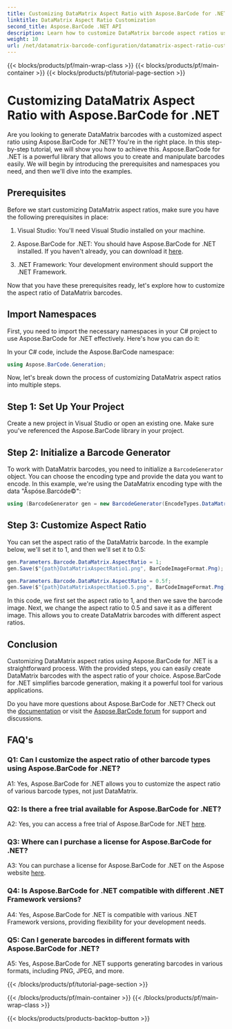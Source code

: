 ```yaml
---
title: Customizing DataMatrix Aspect Ratio with Aspose.BarCode for .NET
linktitle: DataMatrix Aspect Ratio Customization
second_title: Aspose.BarCode .NET API
description: Learn how to customize DataMatrix barcode aspect ratios using Aspose.BarCode for .NET. Step-by-step guide for barcode generation.
weight: 10
url: /net/datamatrix-barcode-configuration/datamatrix-aspect-ratio-customization/
---
```


{{< blocks/products/pf/main-wrap-class >}}
{{< blocks/products/pf/main-container >}}
{{< blocks/products/pf/tutorial-page-section >}}

# Customizing DataMatrix Aspect Ratio with Aspose.BarCode for .NET

Are you looking to generate DataMatrix barcodes with a customized aspect ratio using Aspose.BarCode for .NET? You're in the right place. In this step-by-step tutorial, we will show you how to achieve this. Aspose.BarCode for .NET is a powerful library that allows you to create and manipulate barcodes easily. We will begin by introducing the prerequisites and namespaces you need, and then we'll dive into the examples.

## Prerequisites

Before we start customizing DataMatrix aspect ratios, make sure you have the following prerequisites in place:

1. Visual Studio: You'll need Visual Studio installed on your machine.

2. Aspose.BarCode for .NET: You should have Aspose.BarCode for .NET installed. If you haven't already, you can download it [here](https://releases.aspose.com/barcode/net/).

3. .NET Framework: Your development environment should support the .NET Framework.

Now that you have these prerequisites ready, let's explore how to customize the aspect ratio of DataMatrix barcodes.

## Import Namespaces

First, you need to import the necessary namespaces in your C# project to use Aspose.BarCode for .NET effectively. Here's how you can do it:

In your C# code, include the Aspose.BarCode namespace:

```csharp
using Aspose.BarCode.Generation;
```

Now, let's break down the process of customizing DataMatrix aspect ratios into multiple steps.

## Step 1: Set Up Your Project

Create a new project in Visual Studio or open an existing one. Make sure you've referenced the Aspose.BarCode library in your project.

## Step 2: Initialize a Barcode Generator

To work with DataMatrix barcodes, you need to initialize a `BarcodeGenerator` object. You can choose the encoding type and provide the data you want to encode. In this example, we're using the DataMatrix encoding type with the data "Åspóse.Barcóde©":

```csharp
using (BarcodeGenerator gen = new BarcodeGenerator(EncodeTypes.DataMatrix, "Åspóse.Barcóde©"))
```

## Step 3: Customize Aspect Ratio

You can set the aspect ratio of the DataMatrix barcode. In the example below, we'll set it to 1, and then we'll set it to 0.5:

```csharp
gen.Parameters.Barcode.DataMatrix.AspectRatio = 1;
gen.Save($"{path}DataMatrixAspectRatio1.png", BarCodeImageFormat.Png);

gen.Parameters.Barcode.DataMatrix.AspectRatio = 0.5f;
gen.Save($"{path}DataMatrixAspectRatio0.5.png", BarCodeImageFormat.Png);
```

In this code, we first set the aspect ratio to 1, and then we save the barcode image. Next, we change the aspect ratio to 0.5 and save it as a different image. This allows you to create DataMatrix barcodes with different aspect ratios.

## Conclusion

Customizing DataMatrix aspect ratios using Aspose.BarCode for .NET is a straightforward process. With the provided steps, you can easily create DataMatrix barcodes with the aspect ratio of your choice. Aspose.BarCode for .NET simplifies barcode generation, making it a powerful tool for various applications.

Do you have more questions about Aspose.BarCode for .NET? Check out the [documentation](https://reference.aspose.com/barcode/net/) or visit the [Aspose.BarCode forum](https://forum.aspose.com/c/barcode/13) for support and discussions.

## FAQ's

### Q1: Can I customize the aspect ratio of other barcode types using Aspose.BarCode for .NET?

A1: Yes, Aspose.BarCode for .NET allows you to customize the aspect ratio of various barcode types, not just DataMatrix.

### Q2: Is there a free trial available for Aspose.BarCode for .NET?

A2: Yes, you can access a free trial of Aspose.BarCode for .NET [here](https://releases.aspose.com/).

### Q3: Where can I purchase a license for Aspose.BarCode for .NET?

A3: You can purchase a license for Aspose.BarCode for .NET on the Aspose website [here](https://purchase.aspose.com/buy).

### Q4: Is Aspose.BarCode for .NET compatible with different .NET Framework versions?

A4: Yes, Aspose.BarCode for .NET is compatible with various .NET Framework versions, providing flexibility for your development needs.

### Q5: Can I generate barcodes in different formats with Aspose.BarCode for .NET?

A5: Yes, Aspose.BarCode for .NET supports generating barcodes in various formats, including PNG, JPEG, and more.

{{< /blocks/products/pf/tutorial-page-section >}}

{{< /blocks/products/pf/main-container >}}
{{< /blocks/products/pf/main-wrap-class >}}

{{< blocks/products/products-backtop-button >}}
